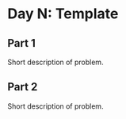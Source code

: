# Day N: Template

## Part 1

Short description of problem.

## Part 2

Short description of problem.

<template-Viewer />